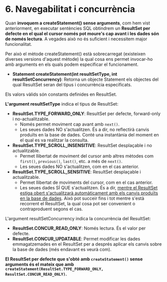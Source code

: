# 6. Navegabilitat i concurrència

Quan **invoquem a createStatement() sense arguments**, com hem vist anteriorment, en executar sentències SQL obtindrem un **ResultSet per defecte en el qual el cursor només pot moure's cap avant i les dades són de només lectura**. A vegades això no és suficient i necessitem major funcionalitat.

Per això el mètode createStatement() està sobrecarregat (existeixen diverses versions d'aquest mètode) la qual cosa ens permet invocar-ho amb arguments en els quals podem especificar el funcionament.

- **Statement createStatement(int resultSetType, int resultSetConcurrency)**: Retorna un objecte Statement els objectes del qual ResultSet seran del tipus i concurrència especificats.
  
Els valors vàlids són constants definides en ResultSet.

**L'argument resultSetType** indica el tipus de ResultSet:

- **ResultSet.TYPE_FORWARD_ONLY**: ResultSet per defecte, forward-only i no-actualitzable.
  - Només permet moviment cap avant amb `next()`.
  - Les seues dades NO s'actualitzen. És a dir, no reflectirà canvis produïts en la base de dades. Conté una instantània del moment en el qual es va realitzar la consulta.
- **ResultSet.TYPE_SCROLL_INSENSITIVE**: ResultSet desplaçable i no actualitzable.
  - Permet llibertat de moviment del cursor amb altres mètodes com `first()`, `previous()`, `last()`, etc. a més de `next()`.
  - Les seues dades NO s'actualitzen, com en el cas anterior.
- **ResultSet.TYPE_SCROLL_SENSITIVE**: ResultSet desplaçable i actualitzable.
  - Permet llibertat de moviments del cursor, com en el cas anterior.
  - Les seues dades SÍ QUE s'actualitzen. És a dir, <u>mentre el ResultSet estiga obert s'actualitzarà automàticament amb els canvis produïts en la base de dades</u>. Això pot succeir fins i tot mentre s'està recorrent el ResultSet, la qual cosa pot ser convenient o contraproduent segons el cas.

L'argument resultSetConcurrency indica la concurrència del ResultSet:

- **ResultSet.CONCUR_READ_ONLY**: Només lectura. És el valor per defecte.
- **ResultSet.CONCUR_UPDATABLE**: Permet modificar les dades emmagatzemades en el ResultSet per a després aplicar els canvis sobre la base de dades (més endavant es veurà com).

**El ResultSet per defecte que s'obté amb `createStatement()` sense arguments és el mateix que amb `createStatement(ResultSet.TYPE_FORWARD_ONLY, ResultSet.CONCUR_READ_ONLY)`.**
